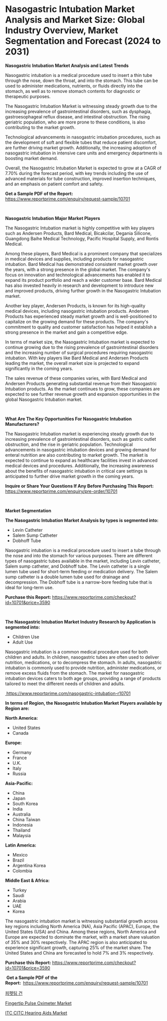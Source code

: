 <p><h1>Nasogastric Intubation Market Analysis and Market Size: Global Industry Overview, Market Segmentation and Forecast (2024 to 2031)</h1></p><p><strong>Nasogastric Intubation Market Analysis and Latest Trends</strong></p>
<p><p>Nasogastric intubation is a medical procedure used to insert a thin tube through the nose, down the throat, and into the stomach. This tube can be used to administer medications, nutrients, or fluids directly into the stomach, as well as to remove stomach contents for diagnostic or therapeutic purposes.</p><p>The Nasogastric Intubation Market is witnessing steady growth due to the increasing prevalence of gastrointestinal disorders, such as dysphagia, gastroesophageal reflux disease, and intestinal obstruction. The rising geriatric population, who are more prone to these conditions, is also contributing to the market growth.</p><p>Technological advancements in nasogastric intubation procedures, such as the development of soft and flexible tubes that reduce patient discomfort, are further driving market growth. Additionally, the increasing adoption of nasogastric intubation in intensive care units and emergency departments is boosting market demand.</p><p>Overall, the Nasogastric Intubation Market is expected to grow at a CAGR of 7.70% during the forecast period, with key trends including the use of advanced materials for tube construction, improved insertion techniques, and an emphasis on patient comfort and safety.</p></p>
<p><strong>Get a Sample PDF of the Report:&nbsp;</strong> <a href="https://www.reportprime.com/enquiry/request-sample/10701">https://www.reportprime.com/enquiry/request-sample/10701</a></p>
<p>&nbsp;</p>
<p><strong>Nasogastric Intubation Major Market Players</strong></p>
<p><p>The Nasogastric Intubation market is highly competitive with key players such as Andersen Products, Bard Medical, Bicakcilar, Degania Silicone, Guangdong Baihe Medical Technology, Pacific Hospital Supply, and Rontis Medical. </p><p>Among these players, Bard Medical is a prominent company that specializes in medical devices and supplies, including products for nasogastric intubation. Bard Medical has demonstrated consistent market growth over the years, with a strong presence in the global market. The company's focus on innovation and technological advancements has enabled it to expand its product portfolio and reach a wider customer base. Bard Medical has also invested heavily in research and development to introduce new and improved products, driving further growth in the Nasogastric Intubation market.</p><p>Another key player, Andersen Products, is known for its high-quality medical devices, including nasogastric intubation products. Andersen Products has experienced steady market growth and is well-positioned to capitalize on the growing demand for these products. The company's commitment to quality and customer satisfaction has helped it establish a strong presence in the market and gain a competitive edge.</p><p>In terms of market size, the Nasogastric Intubation market is expected to continue growing due to the rising prevalence of gastrointestinal disorders and the increasing number of surgical procedures requiring nasogastric intubation. With key players like Bard Medical and Andersen Products leading the market, the overall market size is projected to expand significantly in the coming years.</p><p>The sales revenue of these companies varies, with Bard Medical and Andersen Products generating substantial revenue from their Nasogastric Intubation products. As the market continues to grow, these companies are expected to see further revenue growth and expansion opportunities in the global Nasogastric Intubation market.</p></p>
<p>&nbsp;</p>
<p><strong>What Are The Key Opportunities For Nasogastric Intubation Manufacturers?</strong></p>
<p><p>The Nasogastric Intubation market is experiencing steady growth due to increasing prevalence of gastrointestinal disorders, such as gastric outlet obstruction, and the rise in geriatric population. Technological advancements in nasogastric intubation devices and growing demand for enteral nutrition are also contributing to market growth. The market is expected to continue to expand as healthcare facilities invest in advanced medical devices and procedures. Additionally, the increasing awareness about the benefits of nasogastric intubation in critical care settings is anticipated to further drive market growth in the coming years.</p></p>
<p><strong>Inquire or Share Your Questions If Any Before Purchasing This Report:</strong> <a href="https://www.reportprime.com/enquiry/pre-order/10701">https://www.reportprime.com/enquiry/pre-order/10701</a></p>
<p>&nbsp;</p>
<p><strong>Market Segmentation</strong></p>
<p><strong>The Nasogastric Intubation Market Analysis by types is segmented into:</strong></p>
<p><ul><li>Levin Catheter</li><li>Salem Sump Catheter</li><li>Dobhoff Tube</li></ul></p>
<p><p>Nasogastric intubation is a medical procedure used to insert a tube through the nose and into the stomach for various purposes. There are different types of nasogastric tubes available in the market, including Levin catheter, Salem sump catheter, and Dobhoff tube. The Levin catheter is a single lumen tube used for short-term feeding or medication delivery. The Salem sump catheter is a double lumen tube used for drainage and decompression. The Dobhoff tube is a narrow-bore feeding tube that is ideal for long-term use.</p></p>
<p><strong>Purchase this Report:&nbsp;</strong><a href="https://www.reportprime.com/checkout?id=10701&price=3590">https://www.reportprime.com/checkout?id=10701&price=3590</a></p>
<p>&nbsp;</p>
<p><strong>The Nasogastric Intubation Market Industry Research by Application is segmented into:</strong></p>
<p><ul><li>Children Use</li><li>Adult Use</li></ul></p>
<p><p>Nasogastric intubation is a common medical procedure used for both children and adults. In children, nasogastric tubes are often used to deliver nutrition, medications, or to decompress the stomach. In adults, nasogastric intubation is commonly used to provide nutrition, administer medications, or remove excess fluids from the stomach. The market for nasogastric intubation devices caters to both age groups, providing a range of products tailored to meet the different needs of children and adults.</p></p>
<p><a href="https://www.reportprime.com/nasogastric-intubation-r10701">&nbsp;https://www.reportprime.com/nasogastric-intubation-r10701</a></p>
<p><strong>In terms of Region, the Nasogastric Intubation Market Players available by Region are:</strong></p>
<p>
    <p> <strong> North America: </strong>
        <ul>
            <li>United States</li>
            <li>Canada</li>
        </ul>
        </p> 
    <p> <strong> Europe: </strong>
        <ul>
            <li>Germany</li>
            <li>France</li>
            <li>U.K.</li>
            <li>Italy</li>
            <li>Russia</li>
        </ul>
        </p> 
    <p> <strong> Asia-Pacific: </strong>
        <ul>
            <li>China</li>
            <li>Japan</li>
            <li>South Korea</li>
            <li>India</li>
            <li>Australia</li>
            <li>China Taiwan</li>
            <li>Indonesia</li>
            <li>Thailand</li>
            <li>Malaysia</li>
        </ul>
        </p> 
    <p> <strong> Latin America: </strong>
        <ul>
            <li>Mexico</li>
            <li>Brazil</li>
            <li>Argentina Korea</li>
            <li>Colombia</li>
        </ul>
        </p> 
    <p> <strong> Middle East & Africa: </strong>
        <ul>
            <li>Turkey</li>
            <li>Saudi</li>
            <li>Arabia</li>
            <li>UAE</li>
            <li>Korea</li>
        </ul>
    </p>
    </p>
<p><p>The nasogastric intubation market is witnessing substantial growth across key regions including North America (NA), Asia Pacific (APAC), Europe, the United States (USA) and China. Among these regions, North America and Europe are expected to dominate the market, with a market share valuation of 35% and 30% respectively. The APAC region is also anticipated to experience significant growth, capturing 25% of the market share. The United States and China are forecasted to hold 7% and 3% respectively.</p></p>
<p><strong>Purchase this Report: </strong><a href="https://www.reportprime.com/checkout?id=10701&price=3590">https://www.reportprime.com/checkout?id=10701&price=3590</a></p>
<p>&nbsp;<strong>Get a Sample PDF of the Report:&nbsp;&nbsp;</strong><a href="https://www.reportprime.com/enquiry/request-sample/10701">https://www.reportprime.com/enquiry/request-sample/10701</a></p>
<p><strong></strong></p>
<p><p><a href="https://github.com/iansanftyord09878/Market-Research-Report-List-1/blob/main/209145222057.md">피펫팅 건</a></p><p><a href="https://github.com/yemakinde/Market-Research-Report-List-2/blob/main/fingertip-pulse-oximeter-market.md">Fingertip Pulse Oximeter Market</a></p><p><a href="https://github.com/jsmusil/Market-Research-Report-List-2/blob/main/itc-citc-hearing-aids-market.md">ITC CITC Hearing Aids Market</a></p></p>